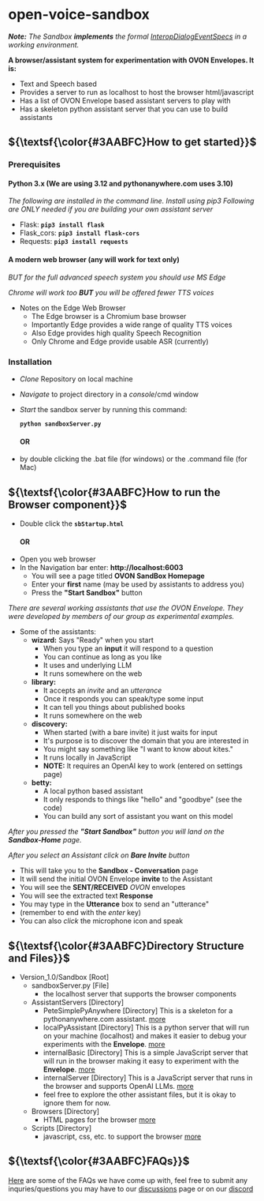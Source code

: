 # open-voice-sandbox
*__Note:__ The Sandbox __implements__ the formal [InteropDialogEventSpecs](https://github.com/open-voice-interoperability/docs/tree/main/specifications) in a working environment.*

__A browser/assistant system for experimentation with OVON Envelopes. It is:__
* Text and Speech based
* Provides a server to run as localhost to host the browser html/javascript
* Has a list of OVON Envelope based assistant servers to play with
* Has a skeleton python assistant server that you can use to build assistants

## ${\textsf{\color{#3AABFC}How to get started}}$

### Prerequisites

#### Python 3.x (We are using 3.12 and pythonanywhere.com uses 3.10)

*The following are installed in the command line. Install using pip3*
*Following are ONLY needed if you are building your own assistant server*

* Flask: **`pip3 install flask`**
* Flask_cors: **`pip3 install flask-cors`**
* Requests: **`pip3 install requests`**

#### A modern web browser (any will work for text only)
*BUT for the full advanced speech system you should use MS Edge*

*Chrome will work too __BUT__ you will be offered fewer TTS voices*

* Notes on the Edge Web Browser
	* The Edge browser is a Chromium base browser
	* Importantly Edge provides a wide range of quality TTS voices
	* Also Edge provides high quality Speech Recognition
	* Only Chrome and Edge provide usable ASR (currently)

### Installation
*  _Clone_ Repository on local machine
*  _Navigate_ to project directory in a _console_/cmd window
*  _Start_ the sandbox server by running this command:
	
	**`python sandboxServer.py`** 
	#### OR 
* by double clicking the .bat file (for windows) or the .command file (for Mac)

## ${\textsf{\color{#3AABFC}How to run the Browser component}}$
* Double click the **`sbStartup.html`**
	#### OR
* Open you web browser
* In the Navigation bar enter: __http://localhost:6003__
	* You will see a page titled __OVON SandBox Homepage__
	* Enter your __first__ name (may be used by assistants to address you)
	* Press the __"Start Sandbox"__ button

*There are several working assistants that use the OVON Envelope. They were developed by members of our group as experimental examples.*
* Some of the assistants:
	* __wizard:__ Says "Ready" when you start
		* When you type an __input__ it will respond to a question
		* You can continue as long as you like
		* It uses and underlying LLM
		* It runs somewhere on the web
	* __library:__
		* It accepts an _invite_ and an _utterance_
		* Once it responds you can speak/type some input
		* It can tell you things about published books
		* It runs somewhere on the web
	* __discovery:__
		* When started (with a bare invite) it just waits for input
		* It's purpose is to discover the domain that you are interested in
		* You might say something like "I want to know about kites."
		* It runs locally in JavaScript
        * __NOTE:__ It requires an OpenAI key to work (entered on settings page)
	* __betty:__
		* A local python based assistant
		* It only responds to things like "hello" and "goodbye" (see the code)
		* You can build any sort of assistant you want on this model

*After you pressed the __"Start Sandbox"__ button you will land on the __Sandbox-Home__ page.*

*After you select an Assistant _click_ on __Bare Invite__ button*

* This will take you to the __Sandbox - Conversation__ page
* It will send the initial OVON Envelope __invite__ to the Assistant
* You will see the __SENT/RECEIVED__ *OVON* envelopes
* You will see the extracted text __Response__
* You may type in the __Utterance__ box to send an "utterance"
* (remember to end with the *enter* key)
* You can also *click* the microphone icon and speak

## ${\textsf{\color{#3AABFC}Directory Structure and Files}}$

* Version_1.0/Sandbox [Root]
	* sandboxServer.py [File]
		* the localhost server that supports the browser components
	* AssistantServers [Directory]
		* PeteSimplePyAnywhere [Directory] This is a skeleton for a pythonanywhere.com assistant. [more](https://github.com/open-voice-interoperability/open-voice-sandbox/blob/main/Version_1.0/Sandbox/AssistantServers/PeteSimplePyAnywhere/pyAnywhere.md)
		* localPyAssistant [Directory]
		This is a python server that will run on your machine (localhost) and makes it easier to debug your experiments with the __Envelope__. [more](https://github.com/open-voice-interoperability/open-voice-sandbox/blob/main/Version_1.0/Sandbox/AssistantServers/localPyAssistant/localPyAssistant.md)
		* internalBasic [Directory]
		This is a simple JavaScript server that will run in the browser making it easy to experiment with the __Envelope__. [more](https://github.com/open-voice-interoperability/open-voice-sandbox/blob/main/Version_1.0/Sandbox/AssistantServers/InternalBasic/InternalBasic.md)
		* internalServer [Directory]
		This is a JavaScript server that runs in the browser and supports OpenAI LLMs. [more](https://github.com/open-voice-interoperability/open-voice-sandbox/blob/main/Version_1.0/Sandbox/AssistantServers/InternalServer/internalServer.md)
		* feel free to explore the other assistant files, but it is okay to ignore them for now.
	* Browsers [Directory]
		* HTML pages for the browser [more](https://github.com/open-voice-interoperability/open-voice-sandbox/blob/main/Version_1.0/Sandbox/Browsers/sbBrowsers.md)
	* Scripts [Directory]
		* javascript, css, etc. to support the browser [more](https://github.com/open-voice-interoperability/open-voice-sandbox/blob/main/Version_1.0/Sandbox/Scripts/scripts.md)

## ${\textsf{\color{#3AABFC}FAQs}}$
[Here](https://github.com/open-voice-interoperability/open-voice-sandbox/blob/main/Version_1.0/Sandbox/FAQs) are some of the FAQs we have come up with, feel free to submit any inquries/questions you may have to our [discussions](https://github.com/open-voice-interoperability/open-voice-sandbox/discussions) page or on our [discord](https://discord.gg/xt3ynbDE)